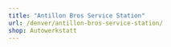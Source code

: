 ```yaml
---
title: "Antillon Bros Service Station"
url: /denver/antillon-bros-service-station/
shop: Autowerkstatt
---
```

